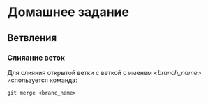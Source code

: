 # **Домашнее задание**
## Ветвления

### Слияание веток

Для слияния открытой ветки c веткой с именем *<branch_name>* используется команда:

    git merge <branc_name>

